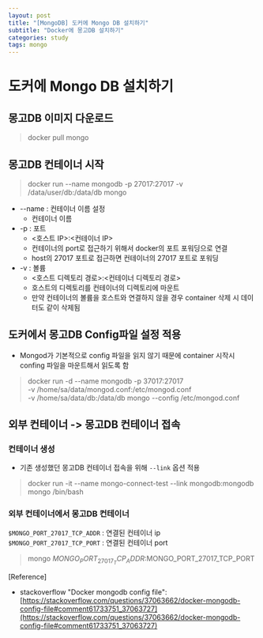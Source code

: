 ```yaml
---
layout: post
title: "[MongoDB] 도커에 Mongo DB 설치하기"
subtitle: "Docker에 몽고DB 설치하기"
categories: study
tags: mongo
---
```


# 도커에 Mongo DB 설치하기

## 몽고DB 이미지 다운로드

> docker pull mongo

## 몽고DB 컨테이너 시작

> docker run --name mongodb -p 27017:27017 -v /data/user/db:/data/db mongo

- --name : 컨테이너 이름 설정
  - 컨테이너 이름
- -p : 포트
  - <호스트 IP>:<컨테이너 IP>
  - 컨테이너의 port로 접근하기 위해서 docker의 포트 포워딩으로 연결
  - host의 27017 포트로 접근하면 컨테이너의 27017 포트로 포워딩
- -v : 볼륨
  - <호스트 디렉토리 경로>:<컨테이너 디렉토리 경로>
  - 호스트의 디렉토리를 컨테이너의 디렉토리에 마운트
  - 만약 컨테이너의 볼륨을 호스트와 연결하지 않을 경우 container 삭제 시 데이터도 같이 삭제됨

## 도커에서 몽고DB Config파일 설정 적용

- Mongod가 기본적으로 config 파일을 읽지 않기 때문에 container 시작시 confing 파일을 마운트해서 읽도록 함

> docker run -d --name mongodb -p 37017:27017 \
> -v /home/sa/data/mongod.conf:/etc/mongod.conf \
> -v /home/sa/data/db:/data/db mongo --config /etc/mongod.conf

## 외부 컨테이너 -> 몽고DB 컨테이너 접속

### 컨테이너 생성

- 기존 생성했던 몽고DB 컨테이너 접속을 위해 `--link` 옵션 적용

> docker run -it --name mongo-connect-test --link mongodb:mongodb mongo /bin/bash

### 외부 컨테이너에서 몽고DB 컨테이너

`$MONGO_PORT_27017_TCP_ADDR` : 연결된 컨테이너 ip  
`$MONGO_PORT_27017_TCP_PORT` : 연결된 컨테이너 port

> mongo $MONGO_PORT_27017_TCP_ADDR:$MONGO_PORT_27017_TCP_PORT

[Reference]

- stackoverflow "Docker mongodb config file": [https://stackoverflow.com/questions/37063662/docker-mongodb-config-file#comment61733751_37063727](https://stackoverflow.com/questions/37063662/docker-mongodb-config-file#comment61733751_37063727)
